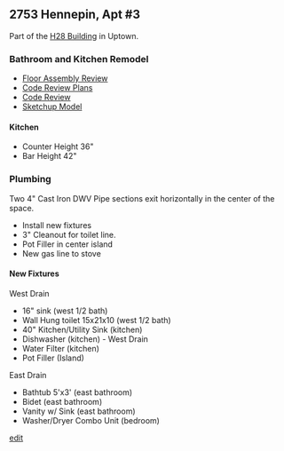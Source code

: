 ## 2753 Hennepin, Apt #3

Part of the [H28 Building](http://www.h28.co) in Uptown.

### Bathroom and Kitchen Remodel

* [Floor Assembly Review](files/floors.pdf)
* [Code Review Plans](files/code-plan.pdf)
* [Code Review](code-review.html)
* [Sketchup Model](https://www.dropbox.com/sh/byuk5uxs4hlee1f/QIp6-jFPHR/2753Hennepin.skp)

#### Kitchen

* Counter Height 36"
* Bar Height 42"

### Plumbing

Two 4" Cast Iron DWV Pipe sections exit horizontally in the center of the space.

* Install new fixtures
* 3" Cleanout for toilet line.
* Pot Filler in center island
* New gas line to stove

#### New Fixtures
West Drain

* 16" sink (west 1/2 bath)
* Wall Hung toilet 15x21x10 (west 1/2 bath)
* 40" Kitchen/Utility Sink (kitchen)
* Dishwasher (kitchen) - West Drain
* Water Filter (kitchen)
* Pot Filler (Island)

East Drain

* Bathtub 5'x3' (east bathroom)
* Bidet (east bathroom)
* Vanity w/ Sink (east bathroom)
* Washer/Dryer Combo Unit (bedroom)


[edit](https://github.com/sundaysenergy/kai.land.content)
